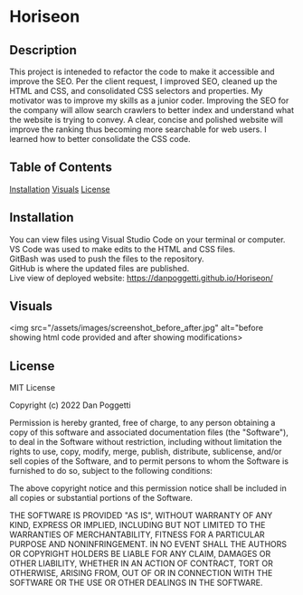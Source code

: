 # Horiseon

## Description
This project is inteneded to refactor the code to make it accessible and improve the SEO. Per the client request, I improved  SEO, cleaned up the HTML and CSS, and consolidated CSS selectors and properties. My motivator was to improve my skills as a junior coder. Improving the SEO for the company will allow search crawlers to better index and understand what the website is trying to convey. A clear, concise and polished website will improve the ranking thus becoming more searchable for web users. I learned how to better consolidate the CSS code.

## Table of Contents
[Installation](#installation)
[Visuals](#visuals)
[License](#license)

## Installation
You can view files using Visual Studio Code on your terminal or computer.<br>
VS Code was used to make edits to the HTML and CSS files.<br>
GitBash was used to push the files to the repository.<br>
GitHub is where the updated files are published.<br>
Live view of deployed website: https://danpoggetti.github.io/Horiseon/ <br>

## Visuals
<img src="/assets/images/screenshot_before_after.jpg" alt="before showing html code provided and after showing modifications>

## License
MIT License

Copyright (c) 2022 Dan Poggetti

Permission is hereby granted, free of charge, to any person obtaining a copy
of this software and associated documentation files (the "Software"), to deal
in the Software without restriction, including without limitation the rights
to use, copy, modify, merge, publish, distribute, sublicense, and/or sell
copies of the Software, and to permit persons to whom the Software is
furnished to do so, subject to the following conditions:

The above copyright notice and this permission notice shall be included in all
copies or substantial portions of the Software.

THE SOFTWARE IS PROVIDED "AS IS", WITHOUT WARRANTY OF ANY KIND, EXPRESS OR
IMPLIED, INCLUDING BUT NOT LIMITED TO THE WARRANTIES OF MERCHANTABILITY,
FITNESS FOR A PARTICULAR PURPOSE AND NONINFRINGEMENT. IN NO EVENT SHALL THE
AUTHORS OR COPYRIGHT HOLDERS BE LIABLE FOR ANY CLAIM, DAMAGES OR OTHER
LIABILITY, WHETHER IN AN ACTION OF CONTRACT, TORT OR OTHERWISE, ARISING FROM,
OUT OF OR IN CONNECTION WITH THE SOFTWARE OR THE USE OR OTHER DEALINGS IN THE
SOFTWARE.
